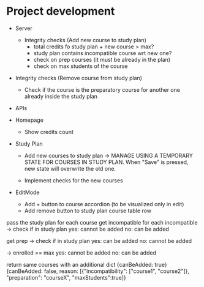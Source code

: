 # Project development





- Server
  - Integrity checks (Add new course to study plan)
    - total credits fo study plan + new course > max?
    - study plan contains incompatible course wrt new one?
    - check on prep courses (it must be already in the plan)
    - check on max students of the course 

 - Integrity checks (Remove course from study plan)
   - Check if the course is the preparatory course for another one already inside the study plan
  

- APIs
  
- Homepage
  - Show credits count

- Study Plan
  - Add new courses to study plan -> MANAGE USING A TEMPORARY STATE FOR COURSES IN STUDY PLAN. When "Save" is pressed, new state will overwrite the old one.
  
  - Implement checks for the new courses

- EditMode
  - Add + button to course accordion (to be visualized only in edit)
  - Add remove button to study plan course table row











pass the study plan
for each course
  get incompatible 
    for each incompatible
      -> check if in study plan
        yes: cannot be added
        no: can be added
  
  get prep
    -> check if in study plan
      yes: can be added
      no: cannot be added

  -> enrolled == max
    yes: cannot be added
    no: can be added


return same courses with an additional dict
{canBeAdded: true}
{canBeAdded: false, reason: [{"incompatibility": ["course1", "course2"]}, "preparation": "courseX", "maxStudents":true]}
  
